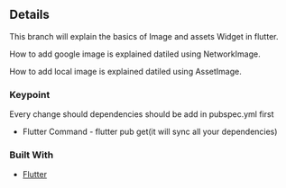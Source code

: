 <!-- ABOUT THE PROJECT -->
## Details
This branch will explain the basics of Image and assets Widget in flutter.

How to add google image is explained datiled  using NetworkImage.

How to add local image is explained datiled  using AssetImage.

### Keypoint
Every change should dependencies should be add in pubspec.yml first 

* Flutter Command - flutter pub get(it will sync all your dependencies)

### Built With
* [Flutter](https://flutter.dev/docs)
